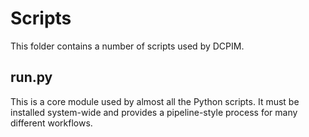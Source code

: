 # Scripts

This folder contains a number of scripts used by DCPIM.

## run.py

This is a core module used by almost all the Python scripts. It must be installed system-wide and provides a pipeline-style process for many different workflows.
